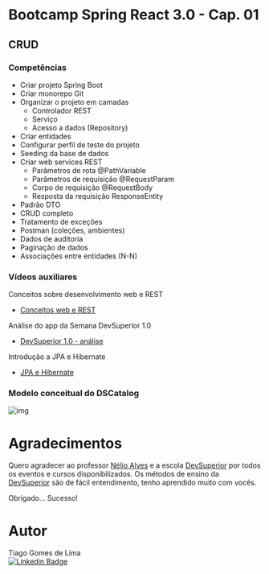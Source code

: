 # Bootcamp Spring React 3.0 - Cap. 01

## CRUD



### Competências

- Criar projeto Spring Boot
- Criar monorepo Git
- Organizar o projeto em camadas
  * Controlador REST
  * Serviço
  * Acesso a dados (Repository)
- Criar entidades
- Configurar perfil de teste do projeto
- Seeding da base de dados
- Criar web services REST
  * Parâmetros de rota @PathVariable
  * Parâmetros de requisição @RequestParam
  * Corpo de requisição @RequestBody
  * Resposta da requisição ResponseEntity<T>
- Padrão DTO
- CRUD completo
- Tratamento de exceções
- Postman (coleções, ambientes)
- Dados de auditoria
- Paginação de dados
- Associações entre entidades (N-N)

### Vídeos auxiliares

Conceitos sobre desenvolvimento web e REST

- [Conceitos web e REST](https://www.youtube.com/watch?v=b8uLFfzcVQ8)

Análise do app da Semana DevSuperior 1.0

- [DevSuperior 1.0 - análise](https://www.youtube.com/watch?v=PfYifUFmXk8)

Introdução a JPA e Hibernate

- [JPA e Hibernate](https://www.youtube.com/watch?v=CAP1IPgeJkw)

### Modelo conceitual do DSCatalog

![img](https://lh5.googleusercontent.com/7JPGI3iCFnQAPvXkVSHLGXLy5S1iJi1gZAfVG_Mrnz7YP7j1vt2ti6pk1dTG_HeSS5JK1cpftJHzDRdtuKLueYuU_ykYFDR8oJk0jT28Hcy9dRfDsX8KJKfhJVoOImOXc_LnyJKT)



# Agradecimentos

Quero agradecer ao professor [Nélio Alves](https://github.com/acenelio "acenelio") e a escola [DevSuperior](https://devsuperior.com.br/ "Site da DevSuperior") por todos os eventos e cursos disponibilizados. Os métodos de ensino da [DevSuperior](https://devsuperior.com.br/ "Site da DevSuperior") são de fácil entendimento, tenho aprendido muito com vocês.

Obrigado...
Sucesso!

# Autor

Tiago Gomes de Lima<br>
[![Linkedin Badge](https://img.shields.io/badge/Tiago_Gomes-blue?style=flat-square&logo=Linkedin&logoColor=white&link=https://www.linkedin.com/in/tiago-gomes187/)](https://www.linkedin.com/in/tiago-gomes187/) 

